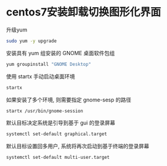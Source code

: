 # centos7安装卸载切换图形化界面 <!-- {docsify-ignore} -->

升级yum

```bash
sudo yum -y upgrade
```

安装具有 yum 组安装的 GNOME 桌面软件包组

```bash
yum groupinstall "GNOME Desktop"
```

使用 startx 手动启动桌面环境

```bash
startx
```

如果安装了多个环境, 则需要指定 gnome-sesp 的路径

```bash
startx /usr/bin/gnome-session
```

默认目标决定系统是引导到基于 gui 的登录屏幕

```bash
systemctl set-default graphical.target
```

默认目标设置回多用户, 系统将再次启动到基于终端的登录屏幕

```bash
systemctl set-default multi-user.target
```

